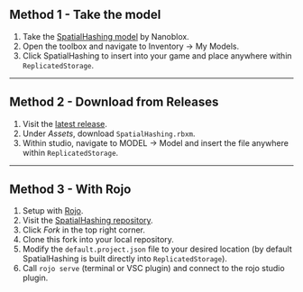 ## Method 1 - Take the model
1. Take the [SpatialHashing model](https://www.roblox.com/library/6245329519/SpatialHashing) by Nanoblox.
2. Open the toolbox and navigate to Inventory -> My Models.
3. Click SpatialHashing to insert into your game and place anywhere within ``ReplicatedStorage``. 

-------------------------------------

## Method 2 - Download from Releases
1. Visit the [latest release](https://github.com/scottbea/SpatialHashing/releases/latest).
2. Under *Assets*, download ``SpatialHashing.rbxm``.
3. Within studio, navigate to MODEL -> Model and insert the file anywhere within ``ReplicatedStorage``. 

-------------------------------------

## Method 3 - With Rojo
1. Setup with [Rojo](https://rojo.space/).
2. Visit the [SpatialHashing repository](https://github.com/scottbea/SpatialHashing).
3. Click *Fork* in the top right corner.
4. Clone this fork into your local repository.
5. Modify the ``default.project.json`` file to your desired location (by default SpatialHashing is built directly into ``ReplicatedStorage``).
6. Call ``rojo serve`` (terminal or VSC plugin) and connect to the rojo studio plugin.